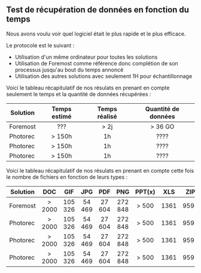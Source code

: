 ## Test de récupération de données en fonction du temps

Nous avons voulu voir quel logiciel était le plus rapide et le plus efficace. 

Le protocole est le suivant : 

- Utilisation d'un même ordinateur pour toutes les solutions
- Utilisation de Foremost comme référence donc complétion de son processus jusqu'au bout du temps annoncé
- Utilisation des autres solutions avec seulement 1H pour échantillonnage


Voici le tableau récapitulatif de nos résulats en prenant en compte seulement le temps et la quantité de données récupérées :

| Solution      | Temps estimé       | Temps réalisé       | Quantité de données |
| ------------- |:------------------:|:-------------------:|:-------------------:|
| Foremost      |  ???               | > 2j                | > 36 GO             |
| Photorec      | > 150h             | 1h                  | ????                |
| Photorec      | > 150h             | 1h                  | ????                |
| Photorec      | > 150h             | 1h                  | ????                |
 

Voici le tableau récapitulatif de nos résulats en prenant en compte cette fois le nombre de fichiers en fonction de leurs types :

| Solution      | DOC    | GIF    | JPG    | PDF    |PNG     | PPT(x) |XLS     |ZIP     | Vidéos/sons 
| ------------- |:------:|:------:|:------:|:------:|:------:|:------:|:------:|:------:|:------:|
| Foremost      | > 2000 | 105 326| 54 469 | 27 604 | 272 848| > 500  | 1361   | 9595   | > 150  |
| Photorec      |> 2000  | 105 326| 54 469 | 27 604 | 272 848| > 500  | 1361   | 9595   | > 150  |
| Photorec      |> 2000  | 105 326| 54 469 | 27 604 | 272 848| > 500  | 1361   | 9595   | > 150  |
| Photorec      |> 2000  | 105 326| 54 469 | 27 604 | 272 848| > 500  | 1361   | 9595   | > 150  |
